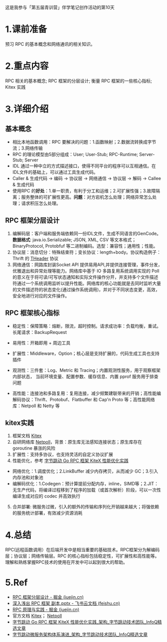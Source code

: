 这是我参与「第五届青训营」伴学笔记创作活动的第10天
# 1.课前准备
预习 RPC 的基本概念和网络通讯的相关知识。
# 2.重点内容
RPC 相关的基本概念; RPC 框架的分层设计; 衡量 RPC 框架的一些核心指标; Kitex 实践
# 3.详细介绍
## 基本概念
- 相比本地函数调用：RPC 要解决的问题：1.函数映射；2.数据流转换成字节流；3.网络传输
- RPC 的理论模型由5部分组成：User; User-Stub; RPC-Runtime; Server-Stub; Server
- IDL 通过一种中立的方式描述接口，使得不同平台的程序可以互相通信。在IDL文件的基础上，可以通过工具生成代码。
- Caller & 生成代码 -> 编码 -> 协议层 -> 网络通信 -> 协议层 -> 解码 -> Callee & 生成代码
- 使用RPC 的**好处**：1.单一职责，有利于分工和运维；2.可扩展性强；3.故障隔离；服务整体的可扩展性更高。**问题**：对方宕机怎么处理；网络异常怎么处理；请求积压怎么处理。
## RPC 框架分层设计
1. 编解码层：客户端和服务端依赖同一份IDL文件，生成不同语言的GenCode。**数据格式**: java.io.Serializable; JSON, XML, CSV 等文本格式；BinaryProtocol, Protobfuf 等二进制编码。选型：兼容性；通用性；性能。
2. 协议层：消息切分：特殊结束符；变长协议：length+body。协议构造例子： Thrift 的 [THeader](https://github.com/apache/thrift/blob/master/doc/specs/HeaderFormat.md) 协议
3. 网络通信：网路库封装Socket API 提供易用API,并提供连接管理，事件分发，优雅退出和异常处理等能力。网络库中基于 IO 多路复用系统调用实现的 Poll 的意义在于将可读/可写状态通知和实际文件操作分开，并支持多个文件描述符通过一个系统调用监听以提升性能。网络库的核心功能就是去同时监听大量的文件描述符的状态变化(通过操作系统调用)，并对于不同状态变更，高效，安全地进行对应的文件操作。

## RPC 框架核心指标
- 稳定性：保障策略：熔断，限流，超时控制。请求成功率：负载均衡，重试。长尾请求：BackupRequest

- 易用性：开箱即用 + 周边工具

- 扩展性：Middleware，Option；核心层是支持扩展的，代码生成工具也支持插件

- 观测性：三件套：Log、Metric 和 Tracing；内置观测性服务，用于观察框架内部状态，  当前环境变量、配置参数、缓存信息、内置 pprof 服务用于排查问题

- 高性能：连接池和多路复用：复用连接，减少频繁建联带来的开销；高性能编解码协议：Thrift、Protobuf、Flatbuffer 和 Cap'n Proto 等；高性能网络库：Netpoll 和 Netty 等
## kitex实践
1.  框架文档 [Kitex](https://www.cloudwego.io/zh/docs/kitex/)
2.  自研网络库 [Netpoll](https://www.cloudwego.io/zh/docs/netpoll/)，背景：原生库无法感知连接状态；原生库存在 goroutine 暴涨的风险
3.  扩展性：支持多协议，也支持灵活的自定义协议扩展
4.  性能优化，参考 [字节跳动 Go RPC 框架 KiteX 性能优化实践](https://www.infoq.cn/article/spasfyqgaaid5rguinl4)
- 网络优化：1.调度优化；2.LinkBuffer 减少内存拷贝，从而减少 GC；3.引入内存池和对象池
- 编解码优化：1.Codegen：预计算提前分配内存，inline，SIMD等；2.JIT：无生产代码，将编译过程移到了程序的加载（或首次解析）阶段，可以一次性编译生成对应的 codec 并高效执行
5.  合并部署: 微服务过微，引入的额外的传输和序列化开销越来越大；将强依赖的服务统计部署，有效减少资源消耗

# 4.总结
RPC(远程函数调用）在后端开发中是相当重要的基础技术。RPC框架分为解编码层；协议层；网络传输层。RPC 的核心指标包括稳定性，可扩展性和高性能等。理解和熟练掌握RPC技术的使用在开发中可以起到很大的帮助。

# 5.Ref
- [RPC 框架分层设计 - 掘金 (juejin.cn)](https://juejin.cn/course/bytetech/7142811324462923783/section/7142809631831228429)
- [‌深入浅出 RPC 框架 副本.pptx - 飞书云文档 (feishu.cn)](https://bytedance.feishu.cn/file/boxcn5DUtKdJDDitx8NHShv2xZd)
- [ RPC 原理与实践 - 掘金 (juejin.cn)](https://juejin.cn/post/7196322025114779703#heading-33)
- 官方文档 [Kitex](https://www.cloudwego.io/zh/docs/kitex/)； [Netpoll](https://www.cloudwego.io/zh/docs/netpoll/)
- [字节跳动 Go RPC 框架 KiteX 性能优化实践_架构_字节跳动技术团队_InfoQ精选文章](https://www.infoq.cn/article/spasfyqgaaid5rguinl4)
-  [字节跳动微服务架构体系演进_架构_字节跳动技术团队_InfoQ精选文章](https://www.infoq.cn/article/asgjevrm8islszo7ixzh)